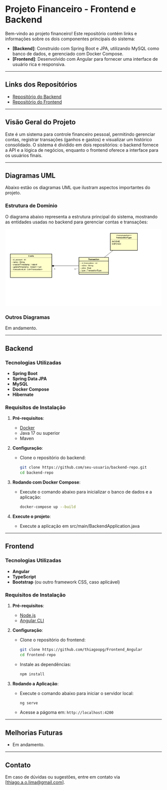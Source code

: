 # Projeto Financeiro - Frontend e Backend

Bem-vindo ao projeto financeiro! Este repositório contém links e informações sobre os dois componentes principais do sistema:

- **[Backend]**: Construído com Spring Boot e JPA, utilizando MySQL como banco de dados, e gerenciado com Docker Compose.
- **[Frontend]**: Desenvolvido com Angular para fornecer uma interface de usuário rica e responsiva.

---

## Links dos Repositórios

- [Repositório do Backend](https://github.com/thiagoopg/Backend_Spring_JPA)
- [Repositório do Frontend](https://github.com/thiagoopg/Frontend_Angular)

---

## Visão Geral do Projeto

Este é um sistema para controle financeiro pessoal, permitindo gerenciar contas, registrar transações (ganhos e gastos) e visualizar um histórico consolidado. O sistema é dividido em dois repositórios: o backend fornece a API e a lógica de negócios, enquanto o frontend oferece a interface para os usuários finais.

---

## Diagramas UML

Abaixo estão os diagramas UML que ilustram aspectos importantes do projeto.

### Estrutura de Domínio

O diagrama abaixo representa a estrutura principal do sistema, mostrando as entidades usadas no backend para gerenciar contas e transações:

![Diagrama UML](./diagramas/estruturaBanco.png)

### Outros Diagramas

Em andamento.

---

## Backend

### Tecnologias Utilizadas

- **Spring Boot**
- **Spring Data JPA**
- **MySQL**
- **Docker Compose**
- **Hibernate**

### Requisitos de Instalação

1. **Pré-requisitos**:
   - [Docker](https://www.docker.com/)
   - Java 17 ou superior
   - Maven
2. **Configuração**:
   - Clone o repositório do backend:  
     ```bash
     git clone https://github.com/seu-usuario/backend-repo.git
     cd backend-repo
     ```
3. **Rodando com Docker Compose**:
   - Execute o comando abaixo para inicializar o banco de dados e a aplicação:
     ```bash
     docker-compose up --build
     ```

4. **Execute o projeto**:
   - Execute a aplicação em src/main/BackendApplication.java

---

## Frontend

### Tecnologias Utilizadas

- **Angular**
- **TypeScript**
- **Bootstrap** (ou outro framework CSS, caso aplicável)

### Requisitos de Instalação

1. **Pré-requisitos**:
   - [Node.js](https://nodejs.org/)
   - [Angular CLI](https://angular.io/cli)

2. **Configuração**:
   - Clone o repositório do frontend:  
     ```bash
     git clone https://github.com/thiagoopg/Frontend_Angular
     cd frontend-repo
     ```
   - Instale as dependências:
     ```bash
     npm install
     ```

3. **Rodando a Aplicação**:
   - Execute o comando abaixo para iniciar o servidor local:
     ```bash
     ng serve
     ```
   - Acesse a págoma em: `http://localhost:4200`
---

## Melhorias Futuras

- Em andamento.
---

## Contato

Em caso de dúvidas ou sugestões, entre em contato via [thiago.a.o.lima@gmail.com].
